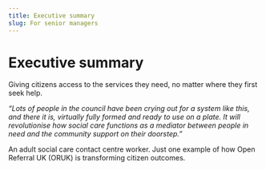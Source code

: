 ```yaml
---
title: Executive summary 
slug: For senior managers
---
```


# Executive summary

Giving citizens access to the services they need, no matter where they first seek help.

*“Lots of people in the council have been crying out for a system like this, and there it is, virtually fully formed and ready to use on a plate. It will revolutionise how social care functions as a mediator between people in need and the community support on their doorstep.”*

An adult social care contact centre worker. Just one example of how Open Referral UK (ORUK) is transforming citizen outcomes. 



